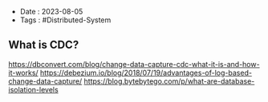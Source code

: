 - Date : 2023-08-05
- Tags : #Distributed-System

## What is CDC?
https://dbconvert.com/blog/change-data-capture-cdc-what-it-is-and-how-it-works/
https://debezium.io/blog/2018/07/19/advantages-of-log-based-change-data-capture/
https://blog.bytebytego.com/p/what-are-database-isolation-levels
